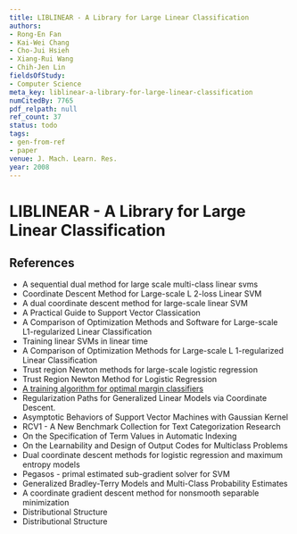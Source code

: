 ```yaml
---
title: LIBLINEAR - A Library for Large Linear Classification
authors:
- Rong-En Fan
- Kai-Wei Chang
- Cho-Jui Hsieh
- Xiang-Rui Wang
- Chih-Jen Lin
fieldsOfStudy:
- Computer Science
meta_key: liblinear-a-library-for-large-linear-classification
numCitedBy: 7765
pdf_relpath: null
ref_count: 37
status: todo
tags:
- gen-from-ref
- paper
venue: J. Mach. Learn. Res.
year: 2008
---
```


# LIBLINEAR - A Library for Large Linear Classification

## References

- A sequential dual method for large scale multi-class linear svms
- Coordinate Descent Method for Large-scale L 2-loss Linear SVM
- A dual coordinate descent method for large-scale linear SVM
- A Practical Guide to Support Vector Classication
- A Comparison of Optimization Methods and Software for Large-scale L1-regularized Linear Classification
- Training linear SVMs in linear time
- A Comparison of Optimization Methods for Large-scale L 1-regularized Linear Classification
- Trust region Newton methods for large-scale logistic regression
- Trust Region Newton Method for Logistic Regression
- [A training algorithm for optimal margin classifiers](./a-training-algorithm-for-optimal-margin-classifiers.md)
- Regularization Paths for Generalized Linear Models via Coordinate Descent.
- Asymptotic Behaviors of Support Vector Machines with Gaussian Kernel
- RCV1 - A New Benchmark Collection for Text Categorization Research
- On the Specification of Term Values in Automatic Indexing
- On the Learnability and Design of Output Codes for Multiclass Problems
- Dual coordinate descent methods for logistic regression and maximum entropy models
- Pegasos - primal estimated sub-gradient solver for SVM
- Generalized Bradley-Terry Models and Multi-Class Probability Estimates
- A coordinate gradient descent method for nonsmooth separable minimization
- Distributional Structure
- Distributional Structure
